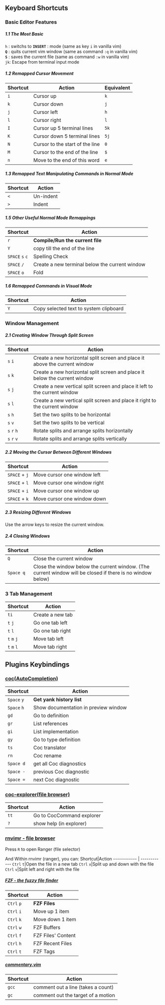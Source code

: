 ## Keyboard Shortcuts
### Basic Editor Features
##### 1.1 The Most Basic
`h` : switchs to **`INSERT`** : mode (same as key `i` in vanilla vim)\
**`Q`** : quits current vim window (same as command `:q` in vanilla vim)\
**`S`** : saves the current file (same as command `:w` in vanilla vim)\
`jk`: Escape from terminal input mode

##### 1.2 Remapped Cursor Movement
Shortcut|Action|Equivalent
------------|------------|---------
`i`|Cursor up|`k`
`k`|Cursor down|`j`
`j`|Cursor left|`h`
`l`|Cursor right|`l`
`I`|Cursor up 5 terminal lines|`5k`
`K`|Cursor down 5 terminal lines|`5j`
`N`|Cursor to the start of the line|`0`
`M`|Cursor to the end of the line|`$`
`n`|Move to the end of this word|`e`

##### 1.3 Remapped Text Manipulating Commands in Normal Mode
Shortcut|Action
------------ | ------------
`<`|Un-indent
`>`|Indent

##### 1.5 Other Useful Normal Mode Remappings
Shortcut|Action
------------ | ------------
`r`|**Compile/Run the current file**
`Y`|copy till the end of the line
`SPACE` `s` `c`|Spelling Check
`SPACE` `/`|Create a new terminal below the current window
`SPACE` `o`|Fold
##### 1.6 Remapped Commands in Visual Mode
Shortcut|Action
------------ | ------------
`Y`|Copy selected text to system clipboard

### Window Management
##### 2.1 Creating Window Through Split Screen
Shortcut|Action
------------ | ------------
`s` `i`|Create a new horizontal split screen and place it above the current window
`s` `k`|Create a new horizontal split screen and place it below the current window
`s` `j`|Create a new vertical split screen and place it left to the current window
`s` `l`|Create a new vertical split screen and place it right to the current window
`s` `h`|Set the two splits to be horizontal
`s` `v`|Set the two splits to be vertical
`s` `r` `h`|Rotate splits and arrange splits horizontally
`s` `r` `v`|Rotate splits and arrange splits vertically

##### 2.2 Moving the Cursor Between Different Windows
Shortcut|Action
------------ | ------------
`SPACE` + `j`|Move cursor one window left
`SPACE` + `l`|Move cursor one window right
`SPACE` + `i`|Move cursor one window up
`SPACE` + `k`|Move cursor one window down

##### 2.3 Resizing Different Windows
Use the arrow keys to resize the current window.

##### 2.4 Closing Windows
Shortcut|Action
------------ | ------------
`Q`|Close the current window
`Space q`|Close the window below the current window. (The current window will be closed if there is no window below)

### 3 Tab Management
Shortcut|Action
------------ | ------------
`ti`|Create a new tab
`t` `j`|Go one tab left
`t` `l`|Go one tab right
`t` `m` `j`|Move tab left
`t` `m` `l`|Move tab right
## Plugins Keybindings
### [coc(AutoCompletion)](https://github.com/neoclide/coc.nvim)
Shortcut|Action
------------ | ------------
`Space` `y`|**Get yank history list**
`Space` `h`|Show documentation in preview window
`gd`|Go to definition
`gr`|List references
`gi`|List implementation
`gy`|Go to type definition
`ts`|Coc translator
`rn`|Coc rename
`Space d`|get all Coc diagnostics
`Space -`|previous Coc diagnostic
`Space =`|next Coc diagnostic

### [coc-explorer(file browser)](https://github.com/weirongxu/coc-explorer)
Shortcut|Action
------------ | ------------
`tt`|Go to CocCommand explorer
`?`|show help (in explorer)

### [rnvimr - file browser](https://github.com/kevinhwang91/rnvimr)
Press `R` to open Ranger (file selector)

And Within rnvimr (ranger), you can:
Shortcut|Action
------------ | ------------
`Ctrl` `t`|Open the file in a new tab
`Ctrl` `x`|Split up and down with the file
`Ctrl` `v`|Split left and right with the file

##### [FZF - the fuzzy file finder](https://github.com/junegunn/fzf.vim)
Shortcut|Action
------------ | ------------
`Ctrl` `p`|**FZF Files**
`Ctrl` `i`|Move up 1 item
`Ctrl` `k`|Move down 1 item
`Ctrl` `w`|FZF Buffers
`Ctrl` `f`|FZF Files' Content
`Ctrl` `h`|FZF Recent Files
`Ctrl` `t`|FZF Tags

##### [commentary.vim](https://github.com/tpope/vim-commentary)
Shortcut|Action
------------ | ------------
`gcc`|comment out a line (takes a count)
`gc`|comment out the target of a motion
